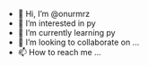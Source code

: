 - 👋 Hi, I’m @onurmrz
- 👀 I’m interested in py
- 🌱 I’m currently learning py
- 💞️ I’m looking to collaborate on ...
- 📫 How to reach me ...

<!---
onurmrz/onurmrz is a ✨ special ✨ repository because its `README.md` (this file) appears on your GitHub profile.
You can click the Preview link to take a look at your changes.
--->
